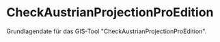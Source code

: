 # CheckAustrianProjectionProEdition

Grundlagendate für das GIS-Tool "CheckAustrianProjectionProEdition".
